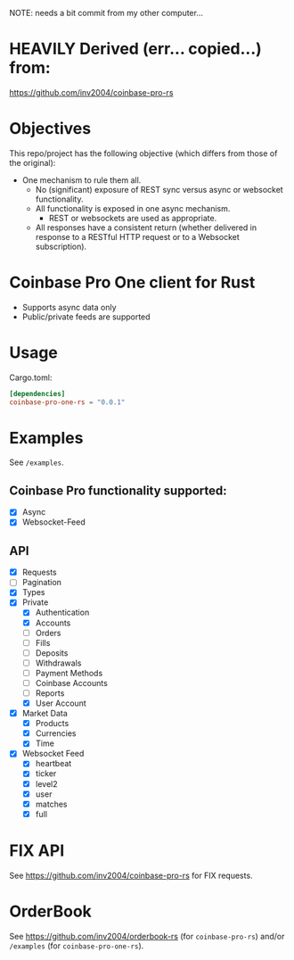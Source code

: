 NOTE: needs a bit commit from my other computer...

# HEAVILY Derived (err... copied...) from:

https://github.com/inv2004/coinbase-pro-rs

# Objectives

This repo/project has the following objective (which differs from those of the original):
* One mechanism to rule them all.
  * No (significant) exposure of REST sync versus async or websocket functionality.
  * All functionality is exposed in one async mechanism.
    * REST or websockets are used as appropriate.
  * All responses have a consistent return (whether delivered in response to a RESTful HTTP request or to a Websocket subscription).

# Coinbase Pro One client for Rust
* Supports async data only
* Public/private feeds are supported

# Usage
Cargo.toml:
```toml
[dependencies]
coinbase-pro-one-rs = "0.0.1"
```

# Examples

See `/examples`.

## Coinbase Pro functionality supported:
- [x] Async
- [x] Websocket-Feed

## API
- [x] Requests
- [ ] Pagination
- [x] Types
- [x] Private
  - [x] Authentication
  - [x] Accounts
  - [ ] Orders
  - [ ] Fills
  - [ ] Deposits
  - [ ] Withdrawals
  - [ ] Payment Methods
  - [ ] Coinbase Accounts
  - [ ] Reports
  - [x] User Account
- [x] Market Data
  - [x] Products
  - [x] Currencies
  - [x] Time
- [x] Websocket Feed
  - [x] heartbeat
  - [x] ticker
  - [x] level2
  - [x] user
  - [x] matches
  - [x] full

# FIX API
See https://github.com/inv2004/coinbase-pro-rs for FIX requests.

# OrderBook
See  https://github.com/inv2004/orderbook-rs (for `coinbase-pro-rs`) and/or `/examples` (for `coinbase-pro-one-rs`).

